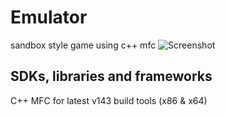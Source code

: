 # Emulator
sandbox style game using c++ mfc
![Screenshot](https://i.imgur.com/bHYPjyR.png)

## SDKs, libraries and frameworks
C++ MFC for latest v143 build tools (x86 & x64)
